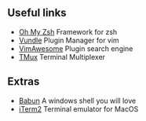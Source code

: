 Useful links
---
* [Oh My Zsh](https://github.com/robbyrussell/oh-my-zsh) Framework for zsh
* [Vundle](https://github.com/VundleVim/Vundle.vim) Plugin Manager for vim
* [VimAwesome](https://vimawesome.com) Plugin search engine
* [TMux](https://github.com/tmux/tmux/wiki) Terminal Multiplexer

Extras
---
* [Babun](http://babun.github.io) A windows shell you will love
* [iTerm2](https://www.iterm2.com) Terminal emulator for MacOS

